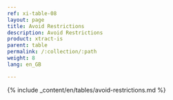 ```yaml
---
ref: xi-table-08
layout: page
title: Avoid Restrictions
description: Avoid Restrictions
product: xtract-is
parent: table
permalink: /:collection/:path
weight: 8
lang: en_GB

---
```

{% include _content/en/tables/avoid-restrictions.md  %}